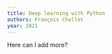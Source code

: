 ```yaml
---
title: Deep learning with Python
authors: François Chollet
year: 2021
---
```


Here can I add more?

